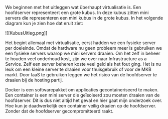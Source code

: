 We beginnen met het uitleggen wat überhaupt virtualisatie is. Een hoofdserver representeert een grote kubus. In deze kubus zitten mini servers die representeren een mini kubus in de grote kubus. In het volgende diagram kun je zien hoe dat eruit ziet:

![[KubusUitleg.png]]

Het begint allemaal met virtualisatie, eerst hadden we een fysieke server per doeleinde. Omdat de hardware nu geen probleem meer is gebruiken we een fysieke servers waarop we mini servers draaien. Om het zelf in beheer te houden veel onderhoud kost, zijn we over naar Infrastructure as a Service. Zelf een server beheren koste veel geld als het fout ging. Het is nu leuk om een kleine server te draaien voor thuisgebruik of voor de MKB markt. Door IaaS te gebruiken leggen we het risico van de hoofdserver te draaien bij de hosting partij.

Docker is een softwarepakket om applicaties gecontaineriseerd te maken. Een container is een mini server die geïsoleerd zou moeten draaien van de hoofdserver. Dit is dus niet altijd het geval en hier gaat mijn onderzoek over. Hoe kun je daadwerkelijk een container veilig draaien op de hoofdserver. Zonder dat de hoofdserver gecompromitteerd raakt.